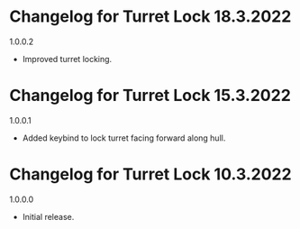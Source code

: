 # Changelog for Turret Lock 18.3.2022

1.0.0.2
- Improved turret locking.

# Changelog for Turret Lock 15.3.2022

1.0.0.1
- Added keybind to lock turret facing forward along hull.

# Changelog for Turret Lock 10.3.2022

1.0.0.0
- Initial release.
